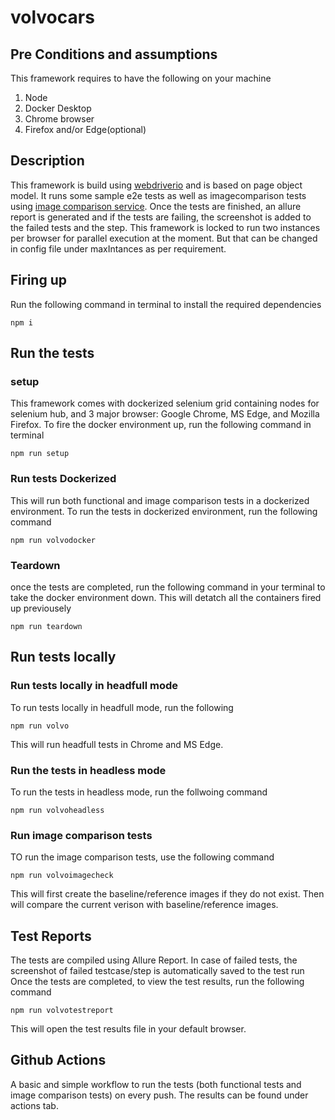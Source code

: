 # volvocars
## Pre Conditions and assumptions
This framework requires to have the following on your machine
1. Node
2. Docker Desktop
3. Chrome browser
4. Firefox and/or Edge(optional)

## Description 
This framework is build using [webdriverio](www.webdriver.io) and is based on page object model. It runs some sample e2e tests as well as imagecomparison tests using [image comparison service](https://webdriver.io/docs/wdio-image-comparison-service). Once the tests are finished, an allure report is generated and if the tests are failing, the screenshot is added to the failed tests and the step. This framework is locked to run two instances per browser for parallel execution at the moment. But that can be changed in config file under maxIntances as per requirement. 

## Firing up 
Run the following command in terminal to install the required dependencies

```
npm i
```

## Run the tests
### setup 
This framework comes with dockerized selenium grid containing nodes for selenium hub, and 3 major browser: Google Chrome, MS Edge, and Mozilla Firefox. To fire the docker environment up, run the following command in terminal

```
npm run setup
```

### Run tests Dockerized
This will run both functional and image comparison tests in a dockerized environment.
To run the tests in dockerized environment, run the following command

```
npm run volvodocker
```

### Teardown
once the tests are completed, run the following command in your terminal to take the docker environment down. This will detatch all the containers fired up previousely

```
npm run teardown
```

## Run tests locally
### Run tests locally in headfull mode
To run tests locally in headfull mode, run the following

```
npm run volvo
```
This will run headfull tests in Chrome and MS Edge.

### Run the tests in headless mode
To run the tests in headless mode, run the follwoing command 

```
npm run volvoheadless
```

### Run image comparison tests
TO run the image comparison tests, use the following command

```
npm run volvoimagecheck
```
This will first create the baseline/reference images if they do not exist. Then will compare the current verison with baseline/reference images.

## Test Reports
The tests are compiled using Allure Report. In case of failed tests, the screenshot of failed testcase/step is automatically saved to the test run
Once the tests are completed, to view the test results, run the following command

```
npm run volvotestreport
```
This will open the test results file in your default browser. 

## Github Actions
A basic and simple workflow to run the tests (both functional tests and image comparison tests) on every push. The results can be found under actions tab.

